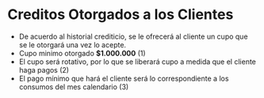 # Creditos Otorgados a los Clientes

- De acuerdo al historial crediticio, se le ofrecerá al cliente un cupo que se le otorgará una vez lo acepte.
- Cupo minimo otorgado **$1.000.000** (1)
- El cupo será rotativo, por lo que se liberará cupo a medida que el cliente haga pagos (2)
- El pago mínimo que hará el cliente será lo correspondiente a los consumos del mes calendario (3)